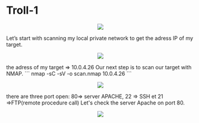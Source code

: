 # Troll-1
<p align="center">
  <img src="https://rajoul.github.io/my_write_up/image/Troll-1/1.png">
</p>
Let’s start with scanning my local private network to get the adress IP of my target.
<p align="center">
  <img src="https://rajoul.github.io/my_write_up/image/Troll-1/netdiscover.png">
</p>
the adress of my target => 10.0.4.26
Our next step is to scan our target with NMAP.
```
nmap -sC -sV -o scan.nmap 10.0.4.26
```
<p align="center">
  <img src="https://rajoul.github.io/my_write_up/image/Troll-1/scan.png" >
</p>
there are three port open: 80=> server APACHE, 22 => SSH et 21 =>FTP(remote procedure call)
Let's check the server Apache on port 80.
<p align="center">
  <img src="https://rajoul.github.io/my_write_up/image/Troll-1/1.png">
</p>
